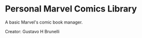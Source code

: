 # Personal Marvel Comics Library

A basic Marvel's comic book manager.

Creator: Gustavo H Brunelli
